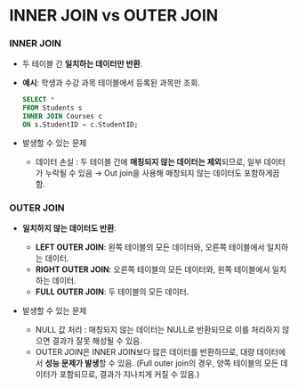# **INNER JOIN vs OUTER JOIN**

### **INNER JOIN**
- 두 테이블 간 **일치하는 데이터만 반환**.
- **예시**: 학생과 수강 과목 테이블에서 등록된 과목만 조회.
    
    ```sql
    SELECT *
    FROM Students s
    INNER JOIN Courses c
    ON s.StudentID = c.StudentID;
    ```
    
- 발생할 수 있는 문제
    - 데이터 손실 : 두 테이블 간에 **매칭되지 않는 데이터는 제외**되므로, 일부 데이터가 누락될 수 있음 → Out join을 사용해 매칭되지 않는 데이터도 포함하게끔 함.

### **OUTER JOIN**
- **일치하지 않는 데이터도 반환**.
    - **LEFT OUTER JOIN**: 왼쪽 테이블의 모든 데이터와, 오른쪽 테이블에서 일치하는 데이터.
    - **RIGHT OUTER JOIN**: 오른쪽 테이블의 모든 데이터와, 왼쪽 테이블에서 일치하는 데이터.
    - **FULL OUTER JOIN**: 두 테이블의 모든 데이터.

- 발생할 수 있는 문제
    - NULL 값 처리 : 매칭되지 않는 데이터는 NULL로 반환되므로 이를 처리하지 않으면 결과가 잘못 해성될 수 있음.
    - OUTER JOIN은 INNER JOIN보다 많은 데이터를 반환하므로, 대량 데이터에서 **성능 문제가 발생**할 수 있음. (Full outer join의 경우, 양쪽 테이블의 모든 데이터가 포함되므로, 결과가 지나치게 커질 수 있음.)